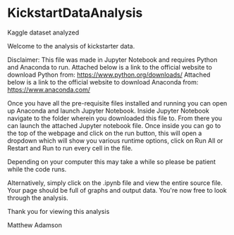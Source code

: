 # KickstartDataAnalysis
Kaggle dataset analyzed

Welcome to the analysis of kickstarter data.

Disclaimer: This file was made in Jupyter Notebook and requires Python and Anaconda to run.
		Attached below is a link to the official website to download Python from:
		https://www.python.org/downloads/
		Attached below is a link to the official website to download Anaconda from:
		https://www.anaconda.com/

Once you have all the pre-requisite files installed and running you can open up Anaconda and launch Jupyter Notebook.
Inside Jupyter Notebook navigate to the folder wherein you downloaded this file to. From there you can launch the attached
Jupyter notebook file. Once inside you can go to the top of the webpage and click on the run button, this will open a dropdown
which will show you various runtime options, click on Run All or Restart and Run to run every cell in the file.

Depending on your computer this may take a while so please be patient while the code runs.

Alternatively, simply click on the .ipynb file and view the entire source file.
Your page should be full of graphs and output data. You're now free to look through the analysis.

Thank you for viewing this analysis

Matthew Adamson 
